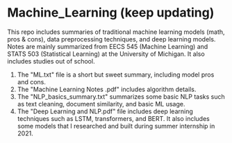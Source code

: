# Machine_Learning (keep updating)
This repo includes summaries of traditional machine learning models (math, pros & cons), data preprocessing techniques, and deep learning models.
Notes are mainly summarized from EECS 545 (Machine Learning) and STATS 503 (Statistical Learning) at the University of Michigan. It also includes studies out of school.

1) The "ML.txt" file is a short but sweet summary, including model pros and cons.
2) The "Machine Learning Notes .pdf" includes algorithm details.
3) The "NLP_basics_summary.txt" summarizes some basic NLP tasks such as text cleaning, document similarity, and basic ML usage.
4) The "Deep Learning and NLP.pdf" file includes deep learning techniques such as LSTM, transformers, and BERT. 
   It also includes some models that I researched and built during summer internship in 2021.
